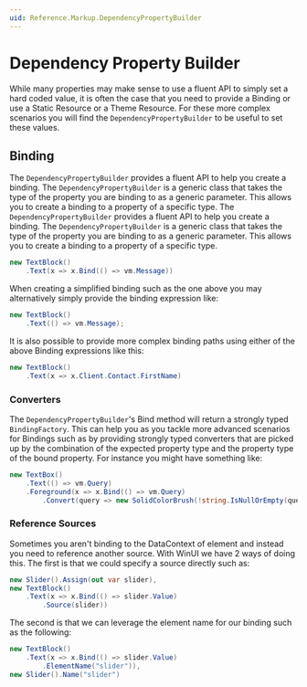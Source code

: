 ```yaml
---
uid: Reference.Markup.DependencyPropertyBuilder
---
```

# Dependency Property Builder

While many properties may make sense to use a fluent API to simply set a hard coded value, it is often the case that you need to provide a Binding or use a Static Resource or a Theme Resource. For these more complex scenarios you will find the `DependencyPropertyBuilder` to be useful to set these values.

## Binding

The `DependencyPropertyBuilder` provides a fluent API to help you create a binding. The `DependencyPropertyBuilder` is a generic class that takes the type of the property you are binding to as a generic parameter. This allows you to create a binding to a property of a specific type. The `DependencyPropertyBuilder` provides a fluent API to help you create a binding. The `DependencyPropertyBuilder` is a generic class that takes the type of the property you are binding to as a generic parameter. This allows you to create a binding to a property of a specific type.

```cs
new TextBlock()
	.Text(x => x.Bind(() => vm.Message))
```

When creating a simplified binding such as the one above you may alternatively simply provide the binding expression like:

```cs
new TextBlock()
	.Text(() => vm.Message);
```

It is also possible to provide more complex binding paths using either of the above Binding expressions like this:

```cs
new TextBlock()
	.Text(x => x.Client.Contact.FirstName)
```

### Converters

The `DependencyPropertyBuilder`'s Bind method will return a strongly typed `BindingFactory`. This can help you as you tackle more advanced scenarios for Bindings such as by providing strongly typed converters that are picked up by the combination of the expected property type and the property type of the bound property. For instance you might have something like:

```cs
new TextBox()
	.Text(() => vm.Query)
	.Foreground(x => x.Bind(() => vm.Query)
		.Convert(query => new SolidColorBrush(!string.IsNullOrEmpty(query) && query.Length > 5 ? Colors.Green : Colors.Red)));
```

### Reference Sources

Sometimes you aren't binding to the DataContext of element and instead you need to reference another source. With WinUI we have 2 ways of doing this. The first is that we could specify a source directly such as:

```cs
new Slider().Assign(out var slider),
new TextBlock()
	.Text(x => x.Bind(() => slider.Value)
		.Source(slider))
```

The second is that we can leverage the element name for our binding such as the following:

```cs
new TextBlock()
	.Text(x => x.Bind(() => slider.Value)
		.ElementName("slider")),
new Slider().Name("slider")
```
